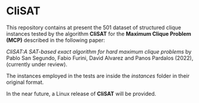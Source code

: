 ﻿# CliSAT
This repository contains at present the 501 dataset of structured clique instances tested by the algorithm **CliSAT** for the **Maximum Clique Problem (MCP)** described in the following paper:

*CliSAT:A SAT-based exact algorithm for hard maximum clique problems* by Pablo San Segundo, Fabio Furini, David Alvarez and Panos Pardalos (2022), (currently under review). 

The instances employed in the tests are inside the *instances* folder in their original format.

In the near future, a Linux release of **CliSAT** will be provided.


